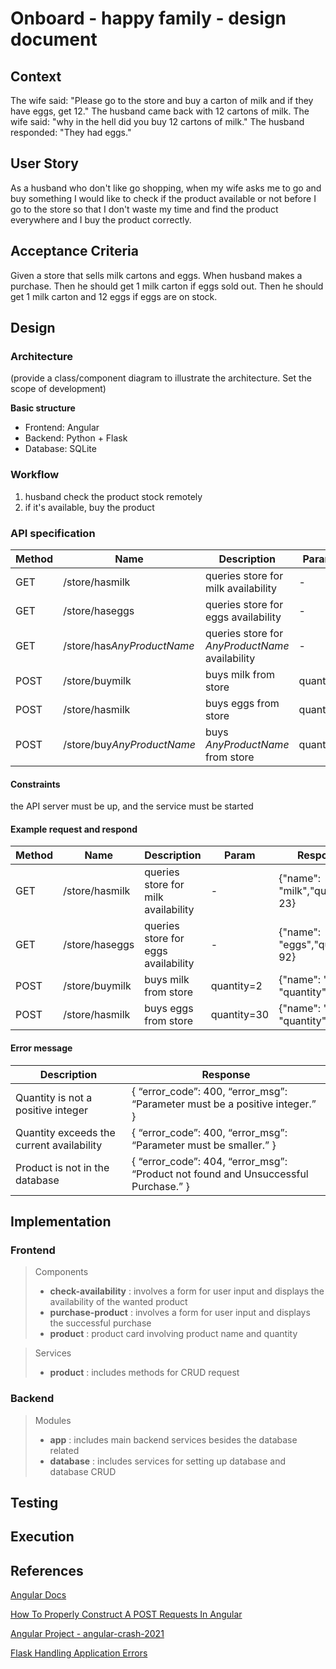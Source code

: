 # Onboard - happy family - design document

## Context
The wife said: "Please go to the store and buy a carton of milk and if they have eggs, get 12." The husband came back with 12 cartons of milk. The wife said: "why in the hell did you buy 12 cartons of milk." The husband responded: "They had eggs."

## User Story
As a husband who don't like go shopping, when my wife asks me to go and buy something
I would like to check if the product available or not before I go to the store
so that I don't waste my time and find the product everywhere and I buy the product correctly.  

## Acceptance Criteria
Given a store that sells milk cartons and eggs.
When husband makes a purchase.
Then he should get 1 milk carton if eggs sold out.
Then he should get 1 milk carton and 12 eggs if eggs are on stock.

## Design
### Architecture
(provide a class/component diagram to illustrate the architecture. Set the scope of development)

**Basic structure**
- Frontend: Angular
- Backend: Python + Flask
- Database: SQLite


### Workflow
1. husband check the product stock remotely
2. if it's available,  buy the product

### API specification
| Method | Name | Description | Param | Response
| --- | --- | --- | --- | ---|
| GET | /store/hasmilk | queries store for milk availability | - | quantity of milk available |
| GET | /store/haseggs | queries store for eggs availability | - | quantity of eggs available |
| GET | /store/has*AnyProductName* | queries store for *AnyProductName* availability | - | quantity of '*AnyProductName*' available |
| POST | /store/buymilk | buys milk from store | quantity | quantity of milk bought |
| POST | /store/hasmilk | buys eggs from store | quantity | quantity of milk bought |
| POST | /store/buy*AnyProductName* | buys *AnyProductName* from store | quantity | quantity of *AnyProductName* bought |

#### **Constraints**
the API server must be up, and the service must be started

#### **Example request and respond**
| Method | Name | Description | Param | Response
| --- | --- | --- | --- | ---|
| GET | /store/hasmilk | queries store for milk availability | - | {"name": "milk","quantity": 23} |
| GET | /store/haseggs | queries store for eggs availability | - | {"name": "eggs","quantity": 92} |
| POST | /store/buymilk | buys milk from store | quantity=2 | {"name": "milk", "quantity": 2} |
| POST | /store/hasmilk | buys eggs from store | quantity=30 | {"name": "eggs", "quantity": 30} |

#### **Error message**
| Description | Response |
| --- | ---- |
| Quantity is not a positive integer | { “error_code”: 400, “error_msg”: “Parameter must be a positive integer.” } |
| Quantity exceeds the current availability | { “error_code”: 400, “error_msg”: “Parameter must be smaller.” } |
| Product is not in the database | { “error_code”: 404, “error_msg”: “Product not found and Unsuccessful Purchase.” } |

## Implementation
### Frontend
> Components
> - **check-availability** : involves a form for user input and displays the availability of the wanted product
> - **purchase-product** : involves a form for user input and displays the successful purchase
> - **product** : product card involving product name and quantity

> Services
> - **product** : includes methods for CRUD request

### Backend
> Modules
> - **app** : includes main backend services besides the database related
> - **database** : includes services for setting up database and database CRUD

## Testing
 
## Execution
 
## References
[Angular Docs](https://angular.io/docs)

[How To Properly Construct A POST Requests In Angular](https://lokarithm.com/2020/12/30/angular-post-request-with-header-body-and-parameters/)

[Angular Project - angular-crash-2021](https://github.com/bradtraversy/angular-crash-2021)

[Flask Handling Application Errors](https://flask.palletsprojects.com/en/2.1.x/errorhandling/)